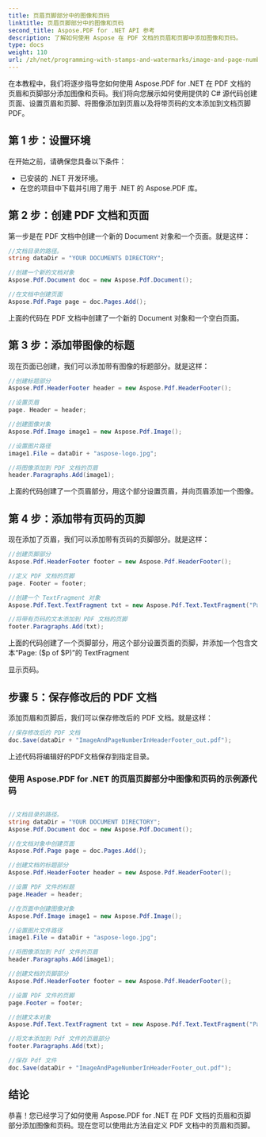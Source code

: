 ```yaml
---
title: 页眉页脚部分中的图像和页码
linktitle: 页眉页脚部分中的图像和页码
second_title: Aspose.PDF for .NET API 参考
description: 了解如何使用 Aspose 在 PDF 文档的页眉和页脚中添加图像和页码。
type: docs
weight: 110
url: /zh/net/programming-with-stamps-and-watermarks/image-and-page-number-in-header-footer-section/
---
```

在本教程中，我们将逐步指导您如何使用 Aspose.PDF for .NET 在 PDF 文档的页眉和页脚部分添加图像和页码。我们将向您展示如何使用提供的 C# 源代码创建页面、设置页眉和页脚、将图像添加到页眉以及将带页码的文本添加到文档页脚 PDF。

## 第 1 步：设置环境

在开始之前，请确保您具备以下条件：

- 已安装的 .NET 开发环境。
- 在您的项目中下载并引用了用于 .NET 的 Aspose.PDF 库。

## 第 2 步：创建 PDF 文档和页面

第一步是在 PDF 文档中创建一个新的 Document 对象和一个页面。就是这样：

```csharp
//文档目录的路径。
string dataDir = "YOUR DOCUMENTS DIRECTORY";

//创建一个新的文档对象
Aspose.Pdf.Document doc = new Aspose.Pdf.Document();

//在文档中创建页面
Aspose.Pdf.Page page = doc.Pages.Add();
```

上面的代码在 PDF 文档中创建了一个新的 Document 对象和一个空白页面。

## 第 3 步：添加带图像的标题

现在页面已创建，我们可以添加带有图像的标题部分。就是这样：

```csharp
//创建标题部分
Aspose.Pdf.HeaderFooter header = new Aspose.Pdf.HeaderFooter();

//设置页眉
page. Header = header;

//创建图像对象
Aspose.Pdf.Image image1 = new Aspose.Pdf.Image();

//设置图片路径
image1.File = dataDir + "aspose-logo.jpg";

//将图像添加到 PDF 文档的页眉
header.Paragraphs.Add(image1);
```

上面的代码创建了一个页眉部分，用这个部分设置页眉，并向页眉添加一个图像。

## 第 4 步：添加带有页码的页脚

现在添加了页眉，我们可以添加带有页码的页脚部分。就是这样：

```csharp
//创建页脚部分
Aspose.Pdf.HeaderFooter footer = new Aspose.Pdf.HeaderFooter();

//定义 PDF 文档的页脚
page. Footer = footer;

//创建一个 TextFragment 对象
Aspose.Pdf.Text.TextFragment txt = new Aspose.Pdf.Text.TextFragment("Page: ($p of $P)");

//将带有页码的文本添加到 PDF 文档的页脚
footer.Paragraphs.Add(txt);
```

上面的代码创建了一个页脚部分，用这个部分设置页面的页脚，并添加一个包含文本“Page: ($p of $P)”的 TextFragment

  显示页码。

## 步骤 5：保存修改后的 PDF 文档

添加页眉和页脚后，我们可以保存修改后的 PDF 文档。就是这样：

```csharp
//保存修改后的 PDF 文档
doc.Save(dataDir + "ImageAndPageNumberInHeaderFooter_out.pdf");
```

上述代码将编辑好的PDF文档保存到指定目录。

### 使用 Aspose.PDF for .NET 的页眉页脚部分中图像和页码的示例源代码 
```csharp

//文档目录的路径。
string dataDir = "YOUR DOCUMENT DIRECTORY";
Aspose.Pdf.Document doc = new Aspose.Pdf.Document();

//在文档对象中创建页面
Aspose.Pdf.Page page = doc.Pages.Add();

//创建文档的标题部分
Aspose.Pdf.HeaderFooter header = new Aspose.Pdf.HeaderFooter();

//设置 PDF 文件的标题
page.Header = header;

//在页面中创建图像对象
Aspose.Pdf.Image image1 = new Aspose.Pdf.Image();

//设置图片文件路径
image1.File = dataDir + "aspose-logo.jpg";

//将图像添加到 Pdf 文件的页眉
header.Paragraphs.Add(image1);

//创建文档的页脚部分
Aspose.Pdf.HeaderFooter footer = new Aspose.Pdf.HeaderFooter();

//设置 PDF 文件的页脚
page.Footer = footer;

//创建文本对象
Aspose.Pdf.Text.TextFragment txt = new Aspose.Pdf.Text.TextFragment("Page: ($p of $P ) ");

//将文本添加到 Pdf 文件的页眉部分
footer.Paragraphs.Add(txt);

//保存 Pdf 文件
doc.Save(dataDir + "ImageAndPageNumberInHeaderFooter_out.pdf");

```

## 结论

恭喜！您已经学习了如何使用 Aspose.PDF for .NET 在 PDF 文档的页眉和页脚部分添加图像和页码。现在您可以使用此方法自定义 PDF 文档中的页眉和页脚。
